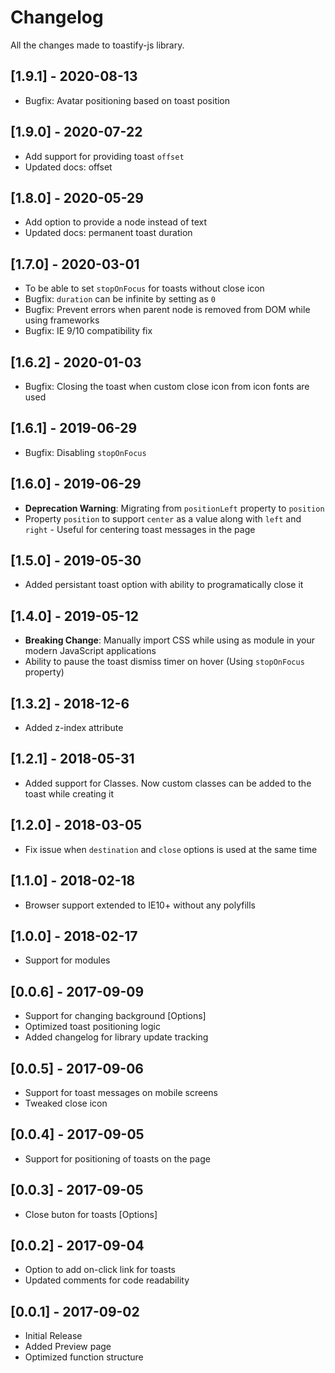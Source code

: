 # Changelog

All the changes made to toastify-js library.

## [1.9.1] - 2020-08-13

* Bugfix: Avatar positioning based on toast position

## [1.9.0] - 2020-07-22

* Add support for providing toast `offset`
* Updated docs: offset 

## [1.8.0] - 2020-05-29

* Add option to provide a node instead of text
* Updated docs: permanent toast duration 

## [1.7.0] - 2020-03-01

* To be able to set `stopOnFocus` for toasts without close icon
* Bugfix: `duration` can be infinite by setting as `0`
* Bugfix: Prevent errors when parent node is removed from DOM while using frameworks
* Bugfix: IE 9/10 compatibility fix

## [1.6.2] - 2020-01-03

* Bugfix: Closing the toast when custom close icon from icon fonts are used

## [1.6.1] - 2019-06-29

* Bugfix: Disabling `stopOnFocus`

## [1.6.0] - 2019-06-29

* **Deprecation Warning**: Migrating from `positionLeft` property to `position`
* Property `position` to support `center` as a value along with `left` and `right` - Useful for centering toast messages in the page

## [1.5.0] - 2019-05-30

* Added persistant toast option with ability to programatically close it

## [1.4.0] - 2019-05-12

* **Breaking Change**: Manually import CSS while using as module in your modern JavaScript applications
* Ability to pause the toast dismiss timer on hover (Using `stopOnFocus` property)

## [1.3.2] - 2018-12-6

* Added z-index attribute

## [1.2.1] - 2018-05-31

* Added support for Classes. Now custom classes can be added to the toast while creating it

## [1.2.0] - 2018-03-05

* Fix issue when `destination` and `close` options is used at the same time

## [1.1.0] - 2018-02-18

* Browser support extended to IE10+ without any polyfills

## [1.0.0] - 2018-02-17

* Support for modules

## [0.0.6] - 2017-09-09

* Support for changing background [Options]
* Optimized toast positioning logic
* Added changelog for library update tracking

## [0.0.5] - 2017-09-06

* Support for toast messages on mobile screens
* Tweaked close icon

## [0.0.4] - 2017-09-05

* Support for positioning of toasts on the page

## [0.0.3] - 2017-09-05

* Close buton for toasts [Options]

## [0.0.2] - 2017-09-04

* Option to add on-click link for toasts
* Updated comments for code readability

## [0.0.1] - 2017-09-02

* Initial Release
* Added Preview page
* Optimized function structure
